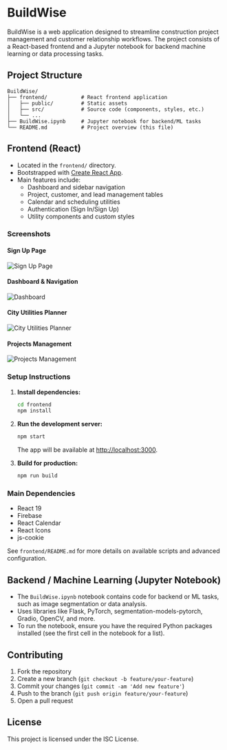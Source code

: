 # BuildWise

BuildWise is a web application designed to streamline construction project management and customer relationship workflows. The project consists of a React-based frontend and a Jupyter notebook for backend machine learning or data processing tasks.

## Project Structure

```
BuildWise/
├── frontend/           # React frontend application
│   ├── public/         # Static assets
│   ├── src/            # Source code (components, styles, etc.)
│   └── ...
├── BuildWise.ipynb     # Jupyter notebook for backend/ML tasks
└── README.md           # Project overview (this file)
```

## Frontend (React)

- Located in the `frontend/` directory.
- Bootstrapped with [Create React App](https://github.com/facebook/create-react-app).
- Main features include:
  - Dashboard and sidebar navigation
  - Project, customer, and lead management tables
  - Calendar and scheduling utilities
  - Authentication (Sign In/Sign Up)
  - Utility components and custom styles

### Screenshots

#### Sign Up Page
![Sign Up Page](screenshots/signup.png)

#### Dashboard & Navigation
![Dashboard](screenshots/dashboard.png)

#### City Utilities Planner
![City Utilities Planner](screenshots/utilities_planner.png)

#### Projects Management
![Projects Management](screenshots/projects.png)

### Setup Instructions

1. **Install dependencies:**
   ```bash
   cd frontend
   npm install
   ```
2. **Run the development server:**
   ```bash
   npm start
   ```
   The app will be available at [http://localhost:3000](http://localhost:3000).

3. **Build for production:**
   ```bash
   npm run build
   ```

### Main Dependencies
- React 19
- Firebase
- React Calendar
- React Icons
- js-cookie

See `frontend/README.md` for more details on available scripts and advanced configuration.

## Backend / Machine Learning (Jupyter Notebook)

- The `BuildWise.ipynb` notebook contains code for backend or ML tasks, such as image segmentation or data analysis.
- Uses libraries like Flask, PyTorch, segmentation-models-pytorch, Gradio, OpenCV, and more.
- To run the notebook, ensure you have the required Python packages installed (see the first cell in the notebook for a list).

## Contributing

1. Fork the repository
2. Create a new branch (`git checkout -b feature/your-feature`)
3. Commit your changes (`git commit -am 'Add new feature'`)
4. Push to the branch (`git push origin feature/your-feature`)
5. Open a pull request

## License

This project is licensed under the ISC License. 